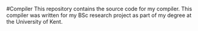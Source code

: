 #Compiler
This repository contains the source code for my compiler. This compiler was written for my BSc research project as part of my degree at the University of Kent. 

